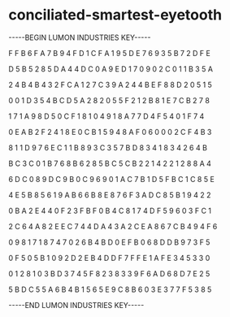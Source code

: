 # conciliated-smartest-eyetooth

-----BEGIN LUMON INDUSTRIES KEY-----

F F B 6 F A 7 B 9 4 F D 1 C F A 1 9 5 D E 7 6 9 3 5 B 7 2 D F E

D 5 B 5 2 8 5 D A 4 4 D C 0 A 9 E D 1 7 0 9 0 2 C 0 1 1 B 3 5 A

2 4 B 4 B 4 3 2 F C A 1 2 7 C 3 9 A 2 4 4 B E F 8 8 D 2 0 5 1 5

0 0 1 D 3 5 4 B C D 5 A 2 8 2 0 5 5 F 2 1 2 B 8 1 E 7 C B 2 7 8

1 7 1 A 9 8 D 5 0 C F 1 8 1 0 4 9 1 8 A 7 7 D 4 F 5 4 0 1 F 7 4

0 E A B 2 F 2 4 1 8 E 0 C B 1 5 9 4 8 A F 0 6 0 0 0 2 C F 4 B 3

8 1 1 D 9 7 6 E C 1 1 B 8 9 3 C 3 5 7 B D 8 3 4 1 8 3 4 2 6 4 B

B C 3 C 0 1 B 7 6 8 B 6 2 8 5 B C 5 C B 2 2 1 4 2 2 1 2 8 8 A 4

6 D C 0 8 9 D C 9 B 0 C 9 6 9 0 1 A C 7 B 1 D 5 F B C 1 C 8 5 E

4 E 5 B 8 5 6 1 9 A B 6 6 B 8 E 8 7 6 F 3 A D C 8 5 B 1 9 4 2 2

0 B A 2 E 4 4 0 F 2 3 F B F 0 B 4 C 8 1 7 4 D F 5 9 6 0 3 F C 1

2 C 6 4 A 8 2 E E C 7 4 4 D A 4 3 A 2 C E A 8 6 7 C B 4 9 4 F 6

0 9 8 1 7 1 8 7 4 7 0 2 6 B 4 B D 0 E F B 0 6 8 D D B 9 7 3 F 5

0 F 5 0 5 B 1 0 9 2 D 2 E B 4 D D F 7 F F E 1 A F E 3 4 5 3 3 0

0 1 2 8 1 0 3 B D 3 7 4 5 F 8 2 3 8 3 3 9 F 6 A D 6 8 D 7 E 2 5

5 B D C 5 5 A 6 B 4 B 1 5 6 5 E 9 C 8 B 6 0 3 E 3 7 7 F 5 3 8 5

-----END LUMON INDUSTRIES KEY-----
